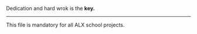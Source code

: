 Dedication and hard wrok is the <b>key.</b>
<hr>This file is mandatory for all ALX school projects.
